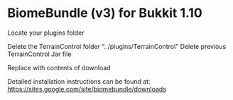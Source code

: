 ﻿# BiomeBundle (v3) for Bukkit 1.10

Locate your plugins folder

Delete the TerrainControl folder "../plugins/TerrainControl"
Delete previous TerrainControl Jar file

Replace with contents of download

Detailed installation instructions can be found at: https://sites.google.com/site/biomebundle/downloads

